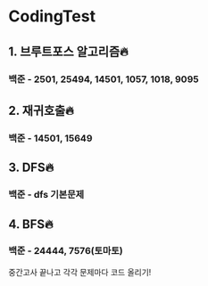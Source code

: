 # CodingTest
## 1. 브루트포스 알고리즘🔥
### 백준 - 2501, 25494, 14501, 1057, 1018, 9095
## 2. 재귀호출🔥
### 백준 - 14501, 15649
## 3. DFS🔥
### 백준 - dfs 기본문제
## 4. BFS🔥
### 백준 - 24444, 7576(토마토)
중간고사 끝나고 각각 문제마다 코드 올리기!
